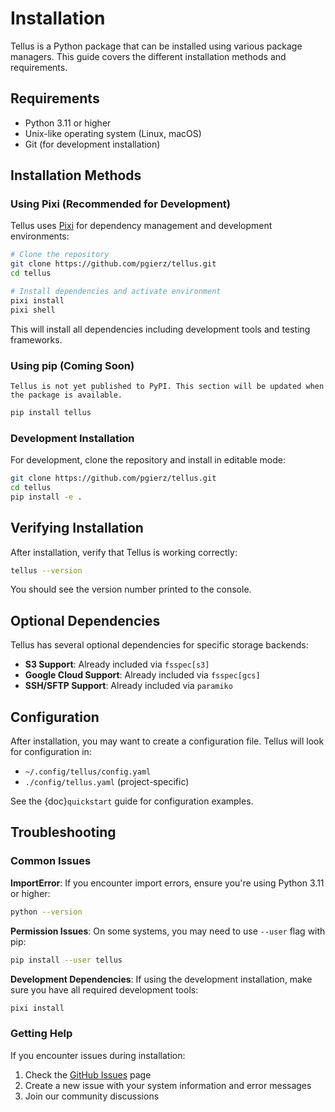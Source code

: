 # Installation

Tellus is a Python package that can be installed using various package managers. This guide covers the different installation methods and requirements.

## Requirements

- Python 3.11 or higher
- Unix-like operating system (Linux, macOS)
- Git (for development installation)

## Installation Methods

### Using Pixi (Recommended for Development)

Tellus uses [Pixi](https://pixi.sh) for dependency management and development environments:

```bash
# Clone the repository
git clone https://github.com/pgierz/tellus.git
cd tellus

# Install dependencies and activate environment
pixi install
pixi shell
```

This will install all dependencies including development tools and testing frameworks.

### Using pip (Coming Soon)

```{note}
Tellus is not yet published to PyPI. This section will be updated when the package is available.
```

```bash
pip install tellus
```

### Development Installation

For development, clone the repository and install in editable mode:

```bash
git clone https://github.com/pgierz/tellus.git
cd tellus
pip install -e .
```

## Verifying Installation

After installation, verify that Tellus is working correctly:

```bash
tellus --version
```

You should see the version number printed to the console.

## Optional Dependencies

Tellus has several optional dependencies for specific storage backends:

- **S3 Support**: Already included via `fsspec[s3]`
- **Google Cloud Support**: Already included via `fsspec[gcs]`
- **SSH/SFTP Support**: Already included via `paramiko`

## Configuration

After installation, you may want to create a configuration file. Tellus will look for configuration in:

- `~/.config/tellus/config.yaml`
- `./config/tellus.yaml` (project-specific)

See the {doc}`quickstart` guide for configuration examples.

## Troubleshooting

### Common Issues

**ImportError**: If you encounter import errors, ensure you're using Python 3.11 or higher:

```bash
python --version
```

**Permission Issues**: On some systems, you may need to use `--user` flag with pip:

```bash
pip install --user tellus
```

**Development Dependencies**: If using the development installation, make sure you have all required development tools:

```bash
pixi install
```

### Getting Help

If you encounter issues during installation:

1. Check the [GitHub Issues](https://github.com/pgierz/tellus/issues) page
2. Create a new issue with your system information and error messages
3. Join our community discussions